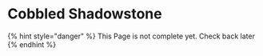 # Cobbled Shadowstone

{% hint style="danger" %}
This Page is not complete yet. Check back later
{% endhint %}

